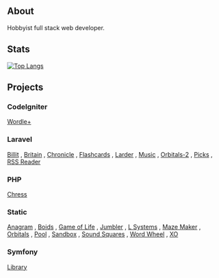 ## About

<div>
    <p>Hobbyist full stack web developer.</p>
</div>

## Stats

[![Top Langs](https://github-readme-stats.vercel.app/api/top-langs/?username=crhisgbibon&langs_count=10&layout=compact&theme=transparent)](https://github.com/anuraghazra/github-readme-stats)

## Projects

### CodeIgniter

<a href='https://phpstack-947565-3501896.cloudwaysapps.com'>Wordle+</a>

### Laravel

<a href='https://chronocol.xyz'>Billit</a> ,
<a href='http://phplaravel-947565-3466294.cloudwaysapps.com/'>Britain</a> ,
<a href='https://phplaravel-947565-4043956.cloudwaysapps.com/login'>Chronicle</a> ,
<a href='https://fcards.xyz'>Flashcards</a> ,
<a href='https://larda.xyz/login'>Larder</a> ,
<a href='http://phplaravel-947565-3710684.cloudwaysapps.com/'>Music</a> ,
<a href='http://phplaravel-947565-3734822.cloudwaysapps.com/'>Orbitals-2</a> ,
<a href='https://crhisgbibon.com'>Picks</a> , 
<a href='https://phplaravel-947565-3924595.cloudwaysapps.com/reader'>RSS Reader</a>

### PHP

<a href='https://chress.xyz'>Chress</a>

### Static

<a href='http://phpstack-947565-3464458.cloudwaysapps.com/'>Anagram</a> ,
<a href='https://crhisgbibon.github.io/boids/'>Boids</a> ,
<a href='https://crhisgbibon.github.io/gameoflife/'>Game of Life</a> ,
<a href='https://phpstack-947565-3463945.cloudwaysapps.com/index.html'>Jumbler</a> ,
<a href='http://phpstack-947565-3465248.cloudwaysapps.com/'>L Systems</a> ,
<a href='https://crhisgbibon.github.io/mazemaker/'>Maze Maker</a> ,
<a href='https://crhisgbibon.github.io/orbitals/'>Orbitals</a> ,
<a href='http://phpstack-947565-3466462.cloudwaysapps.com/'>Pool</a> ,
<a href='https://phpstack-947565-3466278.cloudwaysapps.com/index.html'>Sandbox</a> ,
<a href='https://phpstack-947565-3469179.cloudwaysapps.com/index.html'>Sound Squares</a> ,
<a href='https://crhisgbibon.github.io/wordwheel/'>Word Wheel</a> ,
<a href='https://phpstack-947565-3463891.cloudwaysapps.com/'>XO</a>

### Symfony

<a href='https://phpstack-947565-3485423.cloudwaysapps.com'>Library</a>
